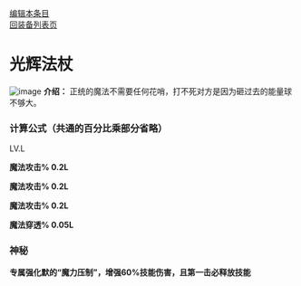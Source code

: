 [编辑本条目](https://github.com/GuguTown/Wiki/edit/main/equip/光辉法杖.md)    
[回装备列表页](index.html)    
# 光辉法杖
![image](https://user-images.githubusercontent.com/35645329/193898383-bf791854-fb86-4ba5-8e73-8768bebee475.png) **介绍：** 正统的魔法不需要任何花哨，打不死对方是因为砸过去的能量球不够大。  
### 计算公式（共通的百分比乘部分省略）
LV.L   

**魔法攻击% 0.2L**   

**魔法攻击% 0.2L**   

**魔法攻击% 0.2L**   

**魔法穿透% 0.05L**   

### 神秘
**专属强化默的“魔力压制”，增强60%技能伤害，且第一击必释放技能**
